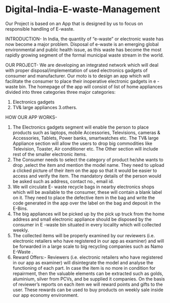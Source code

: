 # Digital-India-E-waste-Management
Our Project is based on an App that is designed by us to focus on responsible handling of E-waste.

INTRODUCTION-
 In India, the quantity of “e-waste” or electronic waste has now become a major problem. Disposal of e-waste is an emerging global environmental and public health issue, as this waste has become the most rapidly growing segment of the formal municipal waste stream in the world.

OUR PROJECT-
 We are developing an integrated network which will deal with proper disposal/implementation of used electronics gadgets of consumer and manufacturer.  Our moto is to design an app which will facilitate the consumer to place their inoperative electronic gadgets  in e -waste bin.
The homepage of the app will consist of list of home appliances divided into three categories  three major categories:
1. Electronics gadgets
2. TV& large appliances
3.others.

HOW OUR APP WORKS-
1. The Electronics gadgets segment will enable the person to place products such as laptops, mobile Accessories, Televisions, cameras & Accessories, Tablets, Power banks, smartwatches etc.  The TV& large Appliance section will allow the users to drop big commodities like Television, Toaster, Air conditioner etc. The Other section will include rest of the smaller electronic items.
2. The Consumer needs to select the category of product he/she wants to drop ,select the item and mention the model name. They need to upload a clicked picture of their item on the app so that it would be easier to access and verify the item. The mandatory details of the person would be asked such as address, contact no., email id.
3. We will circulate E- waste recycle bags in nearby electronics shops which will be available to the consumer, these will contain a blank label on it. They need to place the defective item in the bag and write the code generated in the app over the label on the bag and deposit in the E-Bins.
4. The big appliances will be picked up by the pick up truck from the home address and small electronic appliance should be disposed by the consumer in E -waste bin situated in every locality which will collected weekly.
5. The collected items will be properly examined by our reviewers  (i.e. electronic retailers who have registered in our app as examiner) and  will be forwarded in a large scale to big recycling companies such as  Namo E-Waste .
6. Reward Offers:-  Reviewers (i.e. electronic retailers who have registered in our app as examiner)  will disintegrate the model and  analyse the functioning of each part. In case the item is  no more in condition for repairment, then the valuable elements can be extracted such as  golds, aluminium, silver from PCVs, and be supplied it companies. On the basis of reviewer’s reports on each item we will reward points and gifts to the user.
These rewards can be used to buy products on weekly sale inside our app economy environment.



